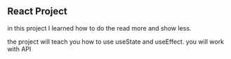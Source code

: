 ## React Project

in this project I learned how to do the read more and show less.

the project will teach you how to use useState and useEffect.
you will work with API

